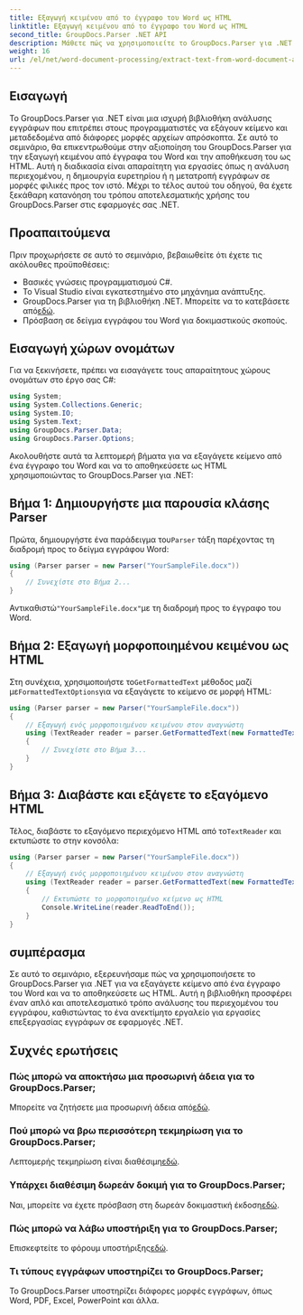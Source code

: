 ```yaml
---
title: Εξαγωγή κειμένου από το έγγραφο του Word ως HTML
linktitle: Εξαγωγή κειμένου από το έγγραφο του Word ως HTML
second_title: GroupDocs.Parser .NET API
description: Μάθετε πώς να χρησιμοποιείτε το GroupDocs.Parser για .NET για εξαγωγή κειμένου από έγγραφα του Word και αποθήκευση ως HTML. Βήμα προς βήμα σεμινάριο με παραδείγματα κώδικα.
weight: 16
url: /el/net/word-document-processing/extract-text-from-word-document-as-html/
---
```

## Εισαγωγή
Το GroupDocs.Parser για .NET είναι μια ισχυρή βιβλιοθήκη ανάλυσης εγγράφων που επιτρέπει στους προγραμματιστές να εξάγουν κείμενο και μεταδεδομένα από διάφορες μορφές αρχείων απρόσκοπτα. Σε αυτό το σεμινάριο, θα επικεντρωθούμε στην αξιοποίηση του GroupDocs.Parser για την εξαγωγή κειμένου από έγγραφα του Word και την αποθήκευση του ως HTML. Αυτή η διαδικασία είναι απαραίτητη για εργασίες όπως η ανάλυση περιεχομένου, η δημιουργία ευρετηρίου ή η μετατροπή εγγράφων σε μορφές φιλικές προς τον ιστό. Μέχρι το τέλος αυτού του οδηγού, θα έχετε ξεκάθαρη κατανόηση του τρόπου αποτελεσματικής χρήσης του GroupDocs.Parser στις εφαρμογές σας .NET.
## Προαπαιτούμενα
Πριν προχωρήσετε σε αυτό το σεμινάριο, βεβαιωθείτε ότι έχετε τις ακόλουθες προϋποθέσεις:
- Βασικές γνώσεις προγραμματισμού C#.
- Το Visual Studio είναι εγκατεστημένο στο μηχάνημα ανάπτυξης.
-  GroupDocs.Parser για τη βιβλιοθήκη .NET. Μπορείτε να το κατεβάσετε από[εδώ](https://releases.groupdocs.com/parser/net/).
- Πρόσβαση σε δείγμα εγγράφου του Word για δοκιμαστικούς σκοπούς.
## Εισαγωγή χώρων ονομάτων
Για να ξεκινήσετε, πρέπει να εισαγάγετε τους απαραίτητους χώρους ονομάτων στο έργο σας C#:
```csharp
using System;
using System.Collections.Generic;
using System.IO;
using System.Text;
using GroupDocs.Parser.Data;
using GroupDocs.Parser.Options;
```
Ακολουθήστε αυτά τα λεπτομερή βήματα για να εξαγάγετε κείμενο από ένα έγγραφο του Word και να το αποθηκεύσετε ως HTML χρησιμοποιώντας το GroupDocs.Parser για .NET:
## Βήμα 1: Δημιουργήστε μια παρουσία κλάσης Parser
 Πρώτα, δημιουργήστε ένα παράδειγμα του`Parser` τάξη παρέχοντας τη διαδρομή προς το δείγμα εγγράφου Word:
```csharp
using (Parser parser = new Parser("YourSampleFile.docx"))
{
    // Συνεχίστε στο Βήμα 2...
}
```
 Αντικαθιστώ`"YourSampleFile.docx"`με τη διαδρομή προς το έγγραφο του Word.
## Βήμα 2: Εξαγωγή μορφοποιημένου κειμένου ως HTML
 Στη συνέχεια, χρησιμοποιήστε το`GetFormattedText` μέθοδος μαζί με`FormattedTextOptions`για να εξαγάγετε το κείμενο σε μορφή HTML:
```csharp
using (Parser parser = new Parser("YourSampleFile.docx"))
{
    // Εξαγωγή ενός μορφοποιημένου κειμένου στον αναγνώστη
    using (TextReader reader = parser.GetFormattedText(new FormattedTextOptions(FormattedTextMode.Html)))
    {
        // Συνεχίστε στο Βήμα 3...
    }
}
```
## Βήμα 3: Διαβάστε και εξάγετε το εξαγόμενο HTML
 Τέλος, διαβάστε το εξαγόμενο περιεχόμενο HTML από το`TextReader` και εκτυπώστε το στην κονσόλα:
```csharp
using (Parser parser = new Parser("YourSampleFile.docx"))
{
    // Εξαγωγή ενός μορφοποιημένου κειμένου στον αναγνώστη
    using (TextReader reader = parser.GetFormattedText(new FormattedTextOptions(FormattedTextMode.Html)))
    {
        // Εκτυπώστε το μορφοποιημένο κείμενο ως HTML
        Console.WriteLine(reader.ReadToEnd());
    }
}
```
## συμπέρασμα
Σε αυτό το σεμινάριο, εξερευνήσαμε πώς να χρησιμοποιήσετε το GroupDocs.Parser για .NET για να εξαγάγετε κείμενο από ένα έγγραφο του Word και να το αποθηκεύσετε ως HTML. Αυτή η βιβλιοθήκη προσφέρει έναν απλό και αποτελεσματικό τρόπο ανάλυσης του περιεχομένου του εγγράφου, καθιστώντας το ένα ανεκτίμητο εργαλείο για εργασίες επεξεργασίας εγγράφων σε εφαρμογές .NET.

## Συχνές ερωτήσεις
### Πώς μπορώ να αποκτήσω μια προσωρινή άδεια για το GroupDocs.Parser;
 Μπορείτε να ζητήσετε μια προσωρινή άδεια από[εδώ](https://purchase.groupdocs.com/temporary-license/).
### Πού μπορώ να βρω περισσότερη τεκμηρίωση για το GroupDocs.Parser;
 Λεπτομερής τεκμηρίωση είναι διαθέσιμη[εδώ](https://tutorials.groupdocs.com/parser/net/).
### Υπάρχει διαθέσιμη δωρεάν δοκιμή για το GroupDocs.Parser;
 Ναι, μπορείτε να έχετε πρόσβαση στη δωρεάν δοκιμαστική έκδοση[εδώ](https://releases.groupdocs.com/).
### Πώς μπορώ να λάβω υποστήριξη για το GroupDocs.Parser;
 Επισκεφτείτε το φόρουμ υποστήριξης[εδώ](https://forum.groupdocs.com/c/parser/17).
### Τι τύπους εγγράφων υποστηρίζει το GroupDocs.Parser;
Το GroupDocs.Parser υποστηρίζει διάφορες μορφές εγγράφων, όπως Word, PDF, Excel, PowerPoint και άλλα.